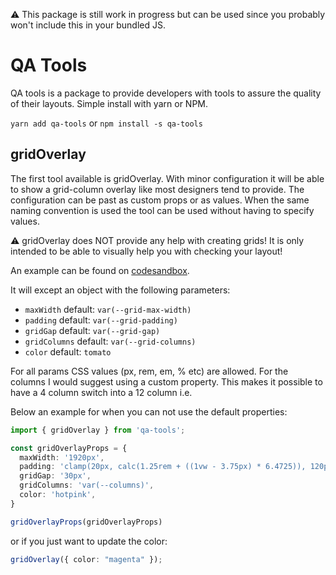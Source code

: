 ⚠️ This package is still work in progress but can be used since you probably won't include this in your bundled JS.

# QA Tools

QA tools is a package to provide developers with tools to assure the quality of their layouts. Simple install with yarn or NPM.

`yarn add qa-tools` or `npm install -s qa-tools` 

##  gridOverlay

The first tool available is gridOverlay. With minor configuration it will be able to show a grid-column overlay like most designers tend to provide. The configuration can be past as custom props or as values. When the same naming convention is used the tool can be used without having to specify values.

⚠️ gridOverlay does NOT provide any help with creating grids! It is only intended to be able to visually help you with checking your layout!

An example can be found on [codesandbox]('https://codesandbox.io/s/gridoverlay-example-73jo3' "Example of gridOverlay on codesandbox").


It will except an object with the following parameters:
* `maxWidth` default: `var(--grid-max-width)`
* `padding` default: `var(--grid-padding)`
* `gridGap` default: `var(--grid-gap)`
* `gridColumns` default: `var(--grid-columns)`
* `color` default: `tomato`

For all params CSS values (px, rem, em, % etc) are allowed. For the columns I would suggest using a custom property. This makes it possible to have a 4 column switch into a 12 column i.e.

Below an example for when you can not use the default properties:

```ts
import { gridOverlay } from 'qa-tools';

const gridOverlayProps = {
  maxWidth: '1920px',
  padding: 'clamp(20px, calc(1.25rem + ((1vw - 3.75px) * 6.4725)), 120px)',
  gridGap: '30px',
  gridColumns: 'var(--columns)',
  color: 'hotpink',
}

gridOverlayProps(gridOverlayProps)
```
 or if you just want to update the color:
 
```ts
gridOverlay({ color: "magenta" });
```
